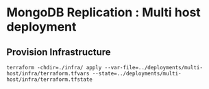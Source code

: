 # MongoDB Replication : Multi host deployment

## Provision Infrastructure

```
terraform -chdir=./infra/ apply --var-file=../deployments/multi-host/infra/terraform.tfvars --state=../deployments/multi-host/infra/terraform.tfstate
```